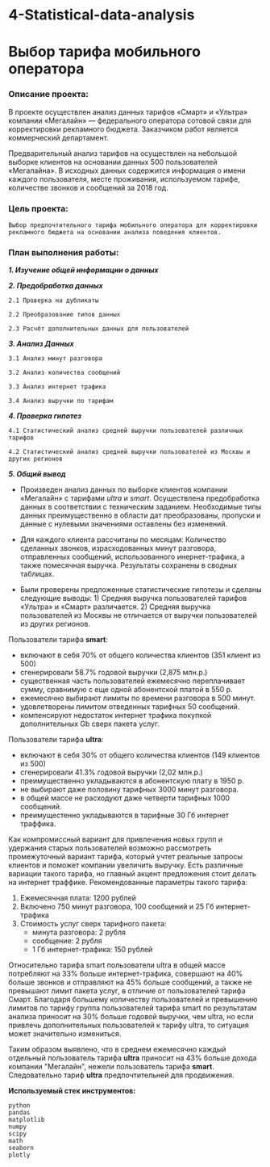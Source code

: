 # 4-Statistical-data-analysis
# Выбор тарифа мобильного оператора
### Описание проекта:

В проекте осуществлен анализ данных тарифов «Смарт» и «Ультра» компании «Мегалайн» — федерального оператора сотовой связи для корректировки рекламного бюджета. Заказчиком работ является коммерческий департамент.

Предварительный анализ тарифов на осуществлен на небольшой выборке клиентов на основании данных 500 пользователей «Мегалайна». В исходных данных содержится информация о имени каждого пользователя, месте проживания, используемом тарифе, количестве звонков и сообщений за 2018 год.
### Цель проекта:
    
    Выбор предпочтительного тарифа мобильного оператора для корректировки рекламного бюджета на основании анализа поведения клиентов.
### План выполнения работы:


***1. Изучение общей информации о данных***

***2. Предобработка данных***

    2.1 Проверка на дубликаты
    
    2.2 Преобразование типов данных
    
    2.3 Расчёт дополнительных данных для пользователей
    
***3. Анализ Данных***

    3.1 Анализ минут разговора
    
    3.2 Анализ количества сообщений
    
    3.3 Анализ интернет трафика
    
    3.4 Анализ выручки по тарифам
    
***4. Проверка гипотез***

    4.1 Статистический анализ средней выручки пользователей различных тарифов
    
    4.2 Статистический анализ средней выручки пользователей из Москвы и других регионов

***5. Общий вывод***

- Произведен анализ данных по выборке клиентов компании «Мегалайн» с тарифами *ultra* и *smart*. Осуществлена предобработка данных в соответствии с техническим заданием. Необходимые типы данных преимущественно в области дат преобразованы, пропуски и данные с нулевыми значениями оставлены без изменений.
- Для каждого клиента рассчитаны по месяцам: Количество сделанных звонков, израсходованных минут разговора, отправленных сообщений, использованного инернет-трафика, а также помесячная выручка. Результаты сохранены в сводных таблицах.

- Были проверены предложенные статистические гипотезы и сделаны следующие выводы:
        1) Средняя выручка пользователей тарифов «Ультра» и «Смарт» различается.
        2) Средняя выручка пользователей из Москвы не отличается от выручки пользователей из других регионов.

Пользователи тарифа **smart**:
    
- включают в себя 70% от общего количества клиентов (351 клиент из 500)
- сгенерировали 58.7% годовой выручки (2,875 млн.р.)
- существенная часть пользователей ежемесячно переплачивает сумму, сравнимую с еще одной абонентской платой в 550 р.
- ежемесячно выбирают лимиты по времени разговора в 500 минут.
- удовлетворены лимитом отведенных тарифных 50 сообщений.
- компенсируют недостаток интернет трафика покупкой дополнительных Gb сверх пакета услуг.

Пользователи тарифа **ultra**:
    
- включают в себя 30% от общего количества клиентов (149 клиентов из 500)
- сгенерировали 41.3% годовой выручки (2,02 млн.р.)
- преимущественно укладываются в абонентскую плату в 1950 р.
- не выбирают даже половину тарифных 3000 минут разговора.
- в общей массе не расходуют даже четверти тарифных 1000 сообщений.
- преимущестенно укладываются в тарифные 30 Гб интернет траффика.

Как компромиссный вариант для привлечения новых групп и удержания старых пользователей возможно рассмотреть промежуточный вариант тарифа, который учтет реальные запросы клиентов и поможет компании увеличить выручку. Есть различные вариации такого тарифа, но главный акцент предложения стоит делать на интернет траффике. Рекомендованные параметры такого тарифа: 

1. Ежемесячная плата: 1200 рублей
2. Включено 750 минут разговора, 100 сообщений и 25 Гб интернет-трафика
3. Стоимость услуг сверх тарифного пакета:
   - минута разговора: 2 рубля
   - сообщение: 2 рубля
   - 1 Гб интернет-трафика: 150 рублей
   
Относительно тарифа smart пользователи ultra в общей массе потребляют на 33% больше интернет-трафика, совершают на 40% больше звонков и отправляют на 45% больше сообщений, а также не превышают лимит пакета услуг, в отличие от пользователей тарифа Смарт. Благодаря большему количеству пользователей и превышению лимитов по тарифу группа пользователей тарифа smart по результатам анализа приносит на 30% больше годовой выручки, чем ultra, но если привлечь дополнительных пользователей к тарифу ultra, то ситуация может значительно измениться. 

Таким образом выявлено, что в среднем ежемесячно каждый отдельный пользователь тарифа **ultra** приносит на 43% больше дохода компании "Мегалайн", нежели пользователь тарифа **smart**. Следовательно тариф **ultra** предпочтительней для продвижения.

**Используемый стек инструментов:**

    python
    pandas
    matplotlib
    numpy
    scipy
    math
    seaborn
    plotly
